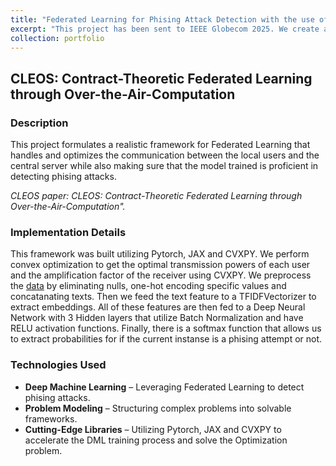 ```yaml
---
title: "Federated Learning for Phising Attack Detection with the use of Over-The-Air-Computing"
excerpt: "This project has been sent to IEEE Globecom 2025. We create a realistic framework under which we train a global model with the use of Federated Learning to detect phising attacks [(no github repository for now)](): **Federated Learning, DeepML, Game Theory, Over-The-Air-Computation** <br/><img src='/images/phisinh.jpg' width='700'>"
collection: portfolio
---
```


## CLEOS: Contract-Theoretic Federated Learning through Over-the-Air-Computation

### Description

This project formulates a realistic framework for Federated Learning that handles and optimizes the communication between the local users and the central server while also making sure that the model trained is proficient in detecting phising attacks.

_CLEOS paper: CLEOS: Contract-Theoretic Federated Learning through Over-the-Air-Computation"._

### Implementation Details

This framework was built utilizing Pytorch, JAX and CVXPY. We perform convex optimization to get the optimal transmission powers of each user and the amplification factor of the receiver using CVXPY. We preprocess the [data](https://archive.ics.uci.edu/dataset/967/phiusiil+phishing+url+dataset) by eliminating nulls, one-hot encoding specific values and concatanating texts. Then we feed the text feature to a TFIDFVectorizer to extract embeddings. All of these features are then fed to a Deep Neural Network with 3 Hidden layers that utilize Batch Normalization and have RELU activation functions. Finally, there is a softmax function that allows us to extract probabilities for if the current instanse is a phising attempt or not.

### Technologies Used

- **Deep Machine Learning** – Leveraging Federated Learning to detect phising attacks.
- **Problem Modeling** – Structuring complex problems into solvable frameworks.
- **Cutting-Edge Libraries** – Utilizing Pytorch, JAX and CVXPY to accelerate the DML training process and solve the Optimization problem.